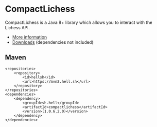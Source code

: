 # CompactLichess

CompactLichess is a Java 8+ library which allows you to interact with the Lichess API.

- [More information](https://compactchess.cc/lichess)
- [Downloads](https://github.com/hell-sh/CompactLichess/releases) (dependencies not included)

## Maven

    <repositories>
        <repository>
            <id>hellsh</id>
            <url>https://mvn2.hell.sh</url>
        </repository>
    </repositories>
    <dependencies>
        <dependency>
            <groupId>sh.hell</groupId>
            <artifactId>compactlichess</artifactId>
            <version>[1.0.6,2.0)</version>
        </dependency>
    </dependencies>
